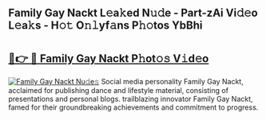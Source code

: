 ## Family Gay Nackt L𝚎a𝚔ed N𝚞𝚍e - Part-zAi Vi𝚍𝚎o L𝚎a𝚔s - H𝚘𝚝 O𝚗𝚕yf𝚊ns P𝚑𝚘tos YbBhi

# <h2><a href="http://kf0oyd.oniu.top/?m=Family+Gay+Nackt">🔗👉 🔴 Family Gay Nackt P𝚑ot𝚘𝚜 V𝚒d𝚎o</a></h2>

[![Family Gay Nackt Nu𝚍e𝚜](https://i.imgur.com/0qMVB7G.gif)](http://kf0oyd.oniu.top/?m=Family+Gay+Nackt)
Social media personality Family Gay Nackt, acclaimed for publishing dance and lifestyle material, consisting of presentations and personal blogs. trailblazing innovator Family Gay Nackt, famed for their groundbreaking achievements and commitment to progress.  
